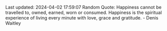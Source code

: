 Last updated: 2024-04-02 17:59:07
Random Quote: Happiness cannot be travelled to, owned, earned, worn or consumed. Happiness is the spiritual experience of living every minute with love, grace and gratitude. - Denis Waitley